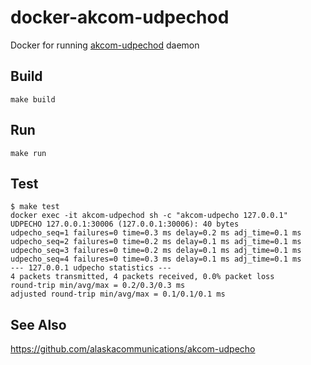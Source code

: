 # docker-akcom-udpechod

Docker for running [akcom-udpechod](https://github.com/alaskacommunications/akcom-udpecho) daemon 

## Build

`make build`

## Run

`make run`

## Test

```
$ make test
docker exec -it akcom-udpechod sh -c "akcom-udpecho 127.0.0.1"
UDPECHO 127.0.0.1:30006 (127.0.0.1:30006): 40 bytes
udpecho_seq=1 failures=0 time=0.3 ms delay=0.2 ms adj_time=0.1 ms
udpecho_seq=2 failures=0 time=0.2 ms delay=0.1 ms adj_time=0.1 ms
udpecho_seq=3 failures=0 time=0.2 ms delay=0.1 ms adj_time=0.1 ms
udpecho_seq=4 failures=0 time=0.3 ms delay=0.1 ms adj_time=0.1 ms
--- 127.0.0.1 udpecho statistics ---
4 packets transmitted, 4 packets received, 0.0% packet loss
round-trip min/avg/max = 0.2/0.3/0.3 ms
adjusted round-trip min/avg/max = 0.1/0.1/0.1 ms
```

## See Also

https://github.com/alaskacommunications/akcom-udpecho
